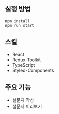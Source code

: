 ## 실행 방법

```
npm install
npm run start
```

## 스킬

- React
- Redux-Toolkit
- TypeScript
- Styled-Components

## 주요 기능

- 설문지 작성
- 설문지 미리보기
